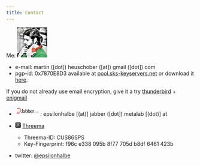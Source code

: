 ```yaml
---
title: Contact
---
```


Me: ![Martin Heuschober](./images/portrait.jpg)

- <span class="fa fa-envelope"/> e-mail:  martin ([dot]) heuschober ([at]) gmail ([dot]) com
- <span class="fa fa-lock"/> pgp-id: 0x7870E8D3 available at
[pool.sks-keyservers.net](http://pool.sks-keyservers.net/pks/lookup?op=vindex&search=martin+heuschober&fingerprint=on)
or download it [here](./files/public-key.pgp).

If you do not already use email encryption, give it a try
[thunderbird](http://www.mozilla.org/thunderbird/) + [enigmail](https://www.enigmail.net/home/index.php)

- [![Jabber](./images/jabber.png)](http://www.jabber.org): epsilonhalbe [(at)] jabber ([dot]) metalab [(dot)] at
- [![Threema](./images/threema.png)](https://threema.ch/) [Threema](https://threema.ch/)
    - Threema-ID: CUS86SPS
    - Key-Fingerprint: f96c e338 095b 8f77 705d b8df 6461 423b

- <span class="fa fa-twitter"/> twitter: [@epsilonhalbe](http://twitter.com/epsilonhalbe)
